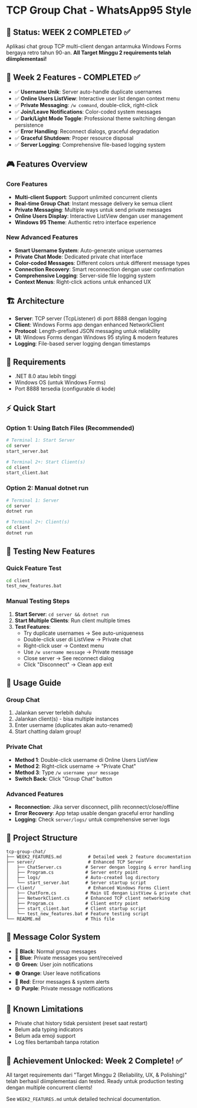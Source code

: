 # TCP Group Chat - WhatsApp95 Style

## 🎯 Status: **WEEK 2 COMPLETED** ✅

Aplikasi chat group TCP multi-client dengan antarmuka Windows Forms bergaya retro tahun 90-an. 
**All Target Minggu 2 requirements telah diimplementasi!**

## 🚀 Week 2 Features - COMPLETED ✅
- ✅ **Username Unik**: Server auto-handle duplicate usernames
- ✅ **Online Users ListView**: Interactive user list dengan context menu
- ✅ **Private Messaging**: `/w command`, double-click, right-click
- ✅ **Join/Leave Notifications**: Color-coded system messages
- ✅ **Dark/Light Mode Toggle**: Professional theme switching dengan persistence
- ✅ **Error Handling**: Reconnect dialogs, graceful degradation
- ✅ **Graceful Shutdown**: Proper resource disposal
- ✅ **Server Logging**: Comprehensive file-based logging system

## 🎮 Features Overview

### **Core Features**
- **Multi-client Support**: Support unlimited concurrent clients
- **Real-time Group Chat**: Instant message delivery ke semua client
- **Private Messaging**: Multiple ways untuk send private messages
- **Online Users Display**: Interactive ListView dengan user management
- **Windows 95 Theme**: Authentic retro interface experience

### **New Advanced Features**
- **Smart Username System**: Auto-generate unique usernames
- **Private Chat Mode**: Dedicated private chat interface
- **Color-coded Messages**: Different colors untuk different message types
- **Connection Recovery**: Smart reconnection dengan user confirmation
- **Comprehensive Logging**: Server-side file logging system
- **Context Menus**: Right-click actions untuk enhanced UX

## 🏗️ Architecture
- **Server**: TCP server (TcpListener) di port 8888 dengan logging
- **Client**: Windows Forms app dengan enhanced NetworkClient
- **Protocol**: Length-prefixed JSON messaging untuk reliability
- **UI**: Windows Forms dengan Windows 95 styling & modern features
- **Logging**: File-based server logging dengan timestamps

## 🔧 Requirements
- .NET 8.0 atau lebih tinggi
- Windows OS (untuk Windows Forms)
- Port 8888 tersedia (configurable di kode)

## ⚡ Quick Start

### Option 1: Using Batch Files (Recommended)
```bash
# Terminal 1: Start Server
cd server
start_server.bat

# Terminal 2+: Start Client(s) 
cd client
start_client.bat
```

### Option 2: Manual dotnet run
```bash
# Terminal 1: Server
cd server
dotnet run

# Terminal 2+: Client(s)
cd client
dotnet run
```

## 🧪 Testing New Features

### Quick Feature Test
```bash
cd client
test_new_features.bat
```

### Manual Testing Steps
1. **Start Server**: `cd server && dotnet run`
2. **Start Multiple Clients**: Run client multiple times
3. **Test Features**:
   - Try duplicate usernames → See auto-uniqueness
   - Double-click user di ListView → Private chat
   - Right-click user → Context menu
   - Use `/w username message` → Private message
   - Close server → See reconnect dialog
   - Click "Disconnect" → Clean app exit

## 🎯 Usage Guide

### **Group Chat**
1. Jalankan server terlebih dahulu
2. Jalankan client(s) - bisa multiple instances
3. Enter username (duplicates akan auto-renamed)
4. Start chatting dalam group!

### **Private Chat**
- **Method 1**: Double-click username di Online Users ListView
- **Method 2**: Right-click username → "Private Chat"  
- **Method 3**: Type `/w username your message`
- **Switch Back**: Click "Group Chat" button

### **Advanced Features**
- **Reconnection**: Jika server disconnect, pilih reconnect/close/offline
- **Error Recovery**: App tetap usable dengan graceful error handling
- **Logging**: Check `server/logs/` untuk comprehensive server logs

## 📁 Project Structure
```
tcp-group-chat/
├── WEEK2_FEATURES.md          # Detailed week 2 feature documentation
├── server/                    # Enhanced TCP Server
│   ├── ChatServer.cs         # Server dengan logging & error handling
│   ├── Program.cs            # Server entry point
│   ├── logs/                 # Auto-created log directory
│   └── start_server.bat      # Server startup script
├── client/                    # Enhanced Windows Forms Client
│   ├── ChatForm.cs           # Main UI dengan ListView & private chat
│   ├── NetworkClient.cs      # Enhanced TCP client networking
│   ├── Program.cs            # Client entry point
│   ├── start_client.bat      # Client startup script
│   └── test_new_features.bat # Feature testing script
└── README.md                 # This file
```

## 🎨 Message Color System
- 🖤 **Black**: Normal group messages
- 💙 **Blue**: Private messages you sent/received
- 🟢 **Green**: User join notifications
- 🟠 **Orange**: User leave notifications  
- 🔴 **Red**: Error messages & system alerts
- 🟣 **Purple**: Private message notifications

## 🐛 Known Limitations
- Private chat history tidak persistent (reset saat restart)
- Belum ada typing indicators
- Belum ada emoji support
- Log files bertambah tanpa rotation

## 🎉 Achievement Unlocked: Week 2 Complete! ✅

All target requirements dari "Target Minggu 2 (Reliability, UX, & Polishing)" telah berhasil diimplementasi dan tested. Ready untuk production testing dengan multiple concurrent clients!

See `WEEK2_FEATURES.md` untuk detailed technical documentation.
